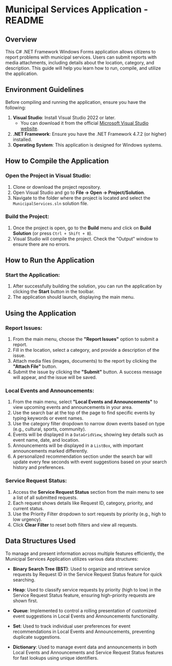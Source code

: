 # Municipal Services Application - README

## Overview
This C# .NET Framework Windows Forms application allows citizens to report problems with municipal services. Users can submit reports with media attachments, including details about the location, category, and description. This guide will help you learn how to run, compile, and utilize the application.

## Environment Guidelines
Before compiling and running the application, ensure you have the following:

1. **Visual Studio**: Install Visual Studio 2022 or later.
   - You can download it from the official [Microsoft Visual Studio website](https://visualstudio.microsoft.com/).
2. **.NET Framework**: Ensure you have the .NET Framework 4.7.2 (or higher) installed.
3. **Operating System**: This application is designed for Windows systems.

## How to Compile the Application

### Open the Project in Visual Studio:
1. Clone or download the project repository.
2. Open Visual Studio and go to **File → Open → Project/Solution**.
3. Navigate to the folder where the project is located and select the `MunicipalServices.sln` solution file.

### Build the Project:
1. Once the project is open, go to the **Build** menu and click on **Build Solution** (or press `Ctrl + Shift + B`).
2. Visual Studio will compile the project. Check the "Output" window to ensure there are no errors.

## How to Run the Application

### Start the Application:
1. After successfully building the solution, you can run the application by clicking the **Start** button in the toolbar.
2. The application should launch, displaying the main menu.

## Using the Application

### Report Issues:
1. From the main menu, choose the **"Report Issues"** option to submit a report.
2. Fill in the location, select a category, and provide a description of the issue.
3. Attach media files (images, documents) to the report by clicking the **"Attach File"** button.
4. Submit the issue by clicking the **"Submit"** button. A success message will appear, and the issue will be saved.

### Local Events and Announcements:
1. From the main menu, select **"Local Events and Announcements"** to view upcoming events and announcements in your area.
2. Use the search bar at the top of the page to find specific events by typing keywords or event names.
3. Use the category filter dropdown to narrow down events based on type (e.g., cultural, sports, community).
4. Events will be displayed in a `DataGridView`, showing key details such as event name, date, and location.
5. Announcements will be displayed in a `ListBox`, with important announcements marked differently.
6. A personalized recommendation section under the search bar will update every few seconds with event suggestions based on your search history and preferences.

### Service Request Status:
1. Access the **Service Request Status** section from the main menu to see a list of all submitted requests.
2. Each request shows details like Request ID, category, priority, and current status.
3. Use the Priority Filter dropdown to sort requests by priority (e.g., high to low urgency).
4. Click **Clear Filter** to reset both filters and view all requests.

## Data Structures Used
To manage and present information across multiple features efficiently, the Municipal Services Application utilizes various data structures:

- **Binary Search Tree (BST)**: Used to organize and retrieve service requests by Request ID in the Service Request Status feature for quick searching.
  
- **Heap**: Used to classify service requests by priority (high to low) in the Service Request Status feature, ensuring high-priority requests are shown first.

- **Queue**: Implemented to control a rolling presentation of customized event suggestions in Local Events and Announcements functionality.

- **Set**: Used to track individual user preferences for event recommendations in Local Events and Announcements, preventing duplicate suggestions.

- **Dictionary**: Used to manage event data and announcements in both Local Events and Announcements and Service Request Status features for fast lookups using unique identifiers.


